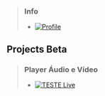 

> ### Info
> - [![Profile](https://fcasfs-of.cloud-fs.net/Icon/info.png)](https://fcasfs-of.cloud-fs.net/info-profile/)


## **Projects Beta**

> ### Player Áudio e Vídeo
> - [![TESTE Live](https://fcasfs-of.cloud-fs.net/Icon/mdpl.png)](https://fcasfs-of.cloud-fs.net/TECH-Free/)


